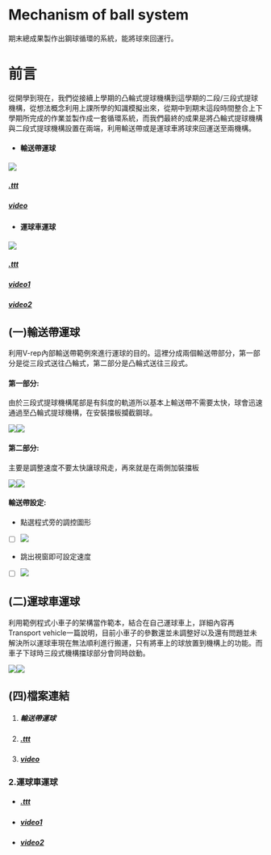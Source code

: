 # Mechanism of ball system

期末總成果製作出鋼球循環的系統，能將球來回運行。

# 前言

從開學到現在，我們從接續上學期的凸輪式提球機構到這學期的二段/三段式提球機構，從想法概念利用上課所學的知識模擬出來，從期中到期末這段時間整合上下學期所完成的作業並製作成一套循環系統，而我們最終的成果是將凸輪式提球機構與二段式提球機構設置在兩端，利用輸送帶或是運球車將球來回運送至兩機構。

* #### 輸送帶運球

#### ![](../assets/擷取_2018_06_15_22_18_52_750.jpg)

##### [.ttt](https://github.com/s40523145/cd2018/blob/gh-pages/%E6%9C%9F%E6%9C%AB%E6%88%90%E6%9E%9C/final%20auto%20ball%20links.ttt)
##### [video](https://www.youtube.com/watch?v=UuaqAfhw1bM&t=6s)

* #### 運球車運球

#### ![](../assets/擷取_2018_06_15_22_20_32_977.jpg)
##### [.ttt](https://github.com/s40523145/cd2018/blob/gh-pages/%E6%9C%9F%E6%9C%AB%E6%88%90%E6%9E%9C/final%20auto%20ball%20links%202.0.ttt)
##### [video1](https://www.youtube.com/watch?v=uuyVwx3CdPo)
##### [video2](https://www.youtube.com/watch?v=uuyVwx3CdPo)



## \(一\)輸送帶運球

利用V-rep內部輸送帶範例來進行運球的目的。這裡分成兩個輸送帶部分，第一部分是從三段式送往凸輪式，第二部分是凸輪式送往三段式。

#### 第一部分:

由於三段式提球機構尾部是有斜度的軌道所以基本上輸送帶不需要太快，球會迅速通過至凸輪式提球機構，在安裝擋板攔截鋼球。

![](../assets/擷取_2018_06_15_22_46_34_833.jpg)![](../assets/擷取_2018_06_15_22_46_37_449.jpg)

#### 第二部分:

主要是調整速度不要太快讓球飛走，再來就是在兩側加裝擋板

![](../assets/擷取_2018_06_15_22_47_49_367.jpg)![](../assets/擷取_2018_06_15_22_50_29_692.jpg)

#### 輸送帶設定:

* 點選程式旁的調控圖形

* [ ] ![](../assets/Inked擷取_2018_06_15_22_58_47_156_LI.jpg)

* 跳出視窗即可設定速度

* [ ] ![](../assets/擷取_2018_06_15_22_59_05_305.jpg)

## \(二\)運球車運球

利用範例程式小車子的架構當作範本，結合在自己運球車上，詳細內容再Transport vehicle一篇說明，目前小車子的參數還並未調整好以及還有問題並未解決所以運球車現在無法順利進行搬運，只有將車上的球放置到機構上的功能。而車子下球時三段式機構擋球部分會同時啟動。

![](../assets/擷取_2018_06_15_23_20_21_13.jpg)![](../assets/擷取_2018_06_15_23_20_41_12.jpg)

## \(四\)檔案連結

1. ##### 輸送帶運球
2. ##### [.ttt](https://github.com/s40523145/cd2018/blob/gh-pages/%E6%9C%9F%E6%9C%AB%E6%88%90%E6%9E%9C/final%20auto%20ball%20links.ttt)
3. ##### [video](https://www.youtube.com/watch?v=UuaqAfhw1bM&t=6s)

### 2.運球車運球

* ##### [.ttt](https://github.com/s40523145/cd2018/blob/gh-pages/%E6%9C%9F%E6%9C%AB%E6%88%90%E6%9E%9C/final%20auto%20ball%20links%202.0.ttt)
* ##### [video1](https://www.youtube.com/watch?v=uuyVwx3CdPo)
* ##### [video2](https://www.youtube.com/watch?v=uuyVwx3CdPo)



